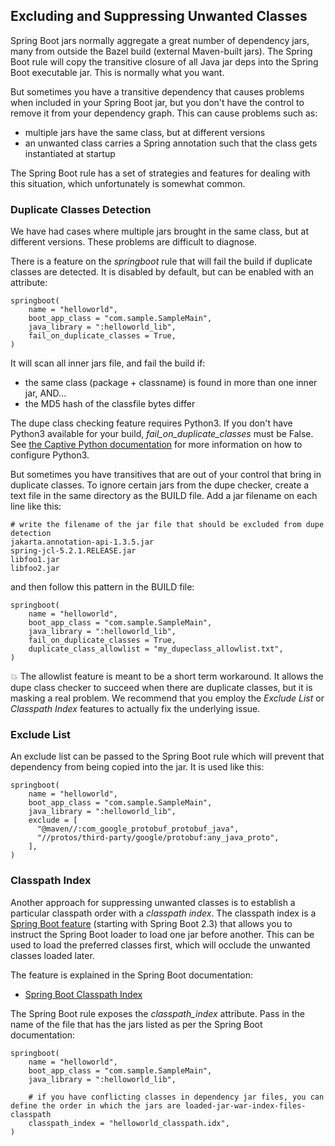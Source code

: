 ## Excluding and Suppressing Unwanted Classes

Spring Boot jars normally aggregate a great number of dependency jars, many from outside the Bazel
  build (external Maven-built jars).
The Spring Boot rule will copy the transitive closure of all Java jar deps into the Spring Boot executable jar.
This is normally what you want.

But sometimes you have a transitive dependency that causes problems when included in your Spring Boot jar, but
  you don't have the control to remove it from your dependency graph.
This can cause problems such as:
- multiple jars have the same class, but at different versions
- an unwanted class carries a Spring annotation such that the class gets instantiated at startup

The Spring Boot rule has a set of strategies and features for dealing with this situation, which unfortunately
  is somewhat common.


### Duplicate Classes Detection

We have had cases where multiple jars brought in the same class, but at different versions.
These problems are difficult to diagnose.

There is a feature on the *springboot* rule that will fail the build if duplicate classes are detected.
It is disabled by default, but can be enabled with an attribute:

```
springboot(
    name = "helloworld",
    boot_app_class = "com.sample.SampleMain",
    java_library = ":helloworld_lib",
    fail_on_duplicate_classes = True,
)
```

It will scan all inner jars file, and fail the build if:
- the same class (package + classname) is found in more than one inner jar, AND...
- the MD5 hash of the classfile bytes differ

The dupe class checking feature requires Python3.
If you don't have Python3 available for your build, *fail_on_duplicate_classes* must be False.
See [the Captive Python documentation](../python_interpreter) for more information on how to configure Python3.

But sometimes you have transitives that are out of your control that bring in duplicate classes.
To ignore certain jars from the dupe checker, create a text file in the same directory as the BUILD file.
Add a jar filename on each line like this:

```
# write the filename of the jar file that should be excluded from dupe detection
jakarta.annotation-api-1.3.5.jar
spring-jcl-5.2.1.RELEASE.jar
libfoo1.jar
libfoo2.jar
```

and then follow this pattern in the BUILD file:

```
springboot(
    name = "helloworld",
    boot_app_class = "com.sample.SampleMain",
    java_library = ":helloworld_lib",
    fail_on_duplicate_classes = True,
    duplicate_class_allowlist = "my_dupeclass_allowlist.txt",
)
```

:boom: The allowlist feature is meant to be a short term workaround.
It allows the dupe class checker to succeed when there are duplicate classes, but it is masking a real problem.
We recommend that you employ the *Exclude List* or *Classpath Index* features to actually fix the underlying issue.


### Exclude List

An exclude list can be passed to the Spring Boot rule which will prevent that dependency from being copied into the jar.
It is used like this:

```
springboot(
    name = "helloworld",
    boot_app_class = "com.sample.SampleMain",
    java_library = ":helloworld_lib",
    exclude = [
      "@maven//:com_google_protobuf_protobuf_java",
      "//protos/third-party/google/protobuf:any_java_proto",
    ],
)
```

### Classpath Index

Another approach for suppressing unwanted classes is to establish a particular classpath order with a *classpath index*.
The classpath index is a [Spring Boot feature]() (starting with Spring Boot 2.3) that allows you to
  instruct the Spring Boot loader to load one jar before another.
This can be used to load the preferred classes first, which will occlude the unwanted classes loaded later.

The feature is explained in the Spring Boot documentation:
- [Spring Boot Classpath Index](https://docs.spring.io/spring-boot/docs/current/reference/html/appendix-executable-jar-format.html#executable-jar-war-index-files-classpath)

The Spring Boot rule exposes the *classpath_index* attribute.
Pass in the name of the file that has the jars listed as per the Spring Boot documentation:

```
springboot(
    name = "helloworld",
    boot_app_class = "com.sample.SampleMain",
    java_library = ":helloworld_lib",

    # if you have conflicting classes in dependency jar files, you can define the order in which the jars are loaded-jar-war-index-files-classpath
    classpath_index = "helloworld_classpath.idx",
)
```
